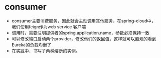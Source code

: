 # consumer
* consumer主要消费服务，因此就会主动调用其他服务，在spring-cloud中，我们使用feign作为web service
客户端
* 调用时，需要注明提供者的spring.application.name，参数必须保持一致
* 可以修改端口启动两个provider，修改他们的返回值，这样就可以直观的看到Eureka的负载均衡了
* 在实践中，书写了两种熔断的实例。